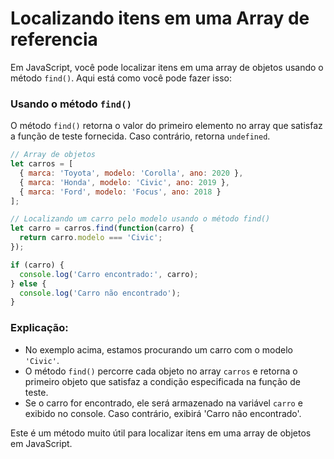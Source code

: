 # Localizando itens em uma Array de referencia

Em JavaScript, você pode localizar itens em uma array de objetos usando o método `find()`. Aqui está como você pode fazer isso:

### Usando o método `find()`

O método `find()` retorna o valor do primeiro elemento no array que satisfaz a função de teste fornecida. Caso contrário, retorna `undefined`.

```javascript
// Array de objetos
let carros = [
  { marca: 'Toyota', modelo: 'Corolla', ano: 2020 },
  { marca: 'Honda', modelo: 'Civic', ano: 2019 },
  { marca: 'Ford', modelo: 'Focus', ano: 2018 }
];

// Localizando um carro pelo modelo usando o método find()
let carro = carros.find(function(carro) {
  return carro.modelo === 'Civic';
});

if (carro) {
  console.log('Carro encontrado:', carro);
} else {
  console.log('Carro não encontrado');
}
```

### Explicação:

- No exemplo acima, estamos procurando um carro com o modelo `'Civic'`.
- O método `find()` percorre cada objeto no array `carros` e retorna o primeiro objeto que satisfaz a condição especificada na função de teste.
- Se o carro for encontrado, ele será armazenado na variável `carro` e exibido no console. Caso contrário, exibirá 'Carro não encontrado'.

Este é um método muito útil para localizar itens em uma array de objetos em JavaScript.